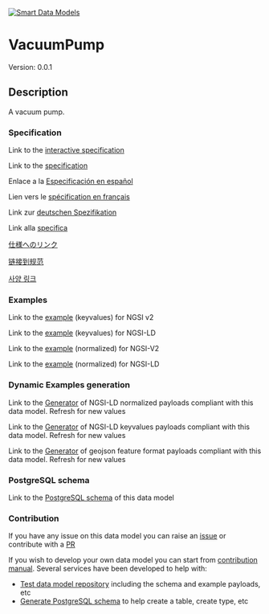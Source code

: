 [![Smart Data Models](https://smartdatamodels.org/wp-content/uploads/2022/01/SmartDataModels_logo.png "Logo")](https://smartdatamodels.org)
# VacuumPump
Version: 0.0.1

## Description 

A vacuum pump.
### Specification

Link to the [interactive specification](https://swagger.lab.fiware.org/?url=https://smart-data-models.github.io/dataModel.RoboticIndustrialActivities/VacuumPump/swagger.yaml)

Link to the [specification](https://github.com/smart-data-models/dataModel.RoboticIndustrialActivities/blob/master/VacuumPump/doc/spec.md)

Enlace a la [Especificación en español](https://github.com/smart-data-models/dataModel.RoboticIndustrialActivities/blob/master/VacuumPump/doc/spec_ES.md)

Lien vers le [spécification en français](https://github.com/smart-data-models/dataModel.RoboticIndustrialActivities/blob/master/VacuumPump/doc/spec_FR.md)

Link zur [deutschen Spezifikation](https://github.com/smart-data-models/dataModel.RoboticIndustrialActivities/blob/master/VacuumPump/doc/spec_DE.md)

Link alla [specifica](https://github.com/smart-data-models/dataModel.RoboticIndustrialActivities/blob/master/VacuumPump/doc/spec_IT.md)

[仕様へのリンク](https://github.com/smart-data-models/dataModel.RoboticIndustrialActivities/blob/master/VacuumPump/doc/spec_JA.md)

[链接到规范](https://github.com/smart-data-models/dataModel.RoboticIndustrialActivities/blob/master/VacuumPump/doc/spec_ZH.md)

[사양 링크](https://github.com/smart-data-models/dataModel.RoboticIndustrialActivities/blob/master/VacuumPump/doc/spec_KO.md)
### Examples

Link to the [example](https://smart-data-models.github.io/dataModel.RoboticIndustrialActivities/VacuumPump/examples/example.json) (keyvalues) for NGSI v2

Link to the [example](https://smart-data-models.github.io/dataModel.RoboticIndustrialActivities/VacuumPump/examples/example.jsonld) (keyvalues) for NGSI-LD

Link to the [example](https://smart-data-models.github.io/dataModel.RoboticIndustrialActivities/VacuumPump/examples/example-normalized.json) (normalized) for NGSI-V2

Link to the [example](https://smart-data-models.github.io/dataModel.RoboticIndustrialActivities/VacuumPump/examples/example-normalized.jsonld) (normalized) for NGSI-LD
### Dynamic Examples generation

Link to the [Generator](https://smartdatamodels.org/extra/ngsi-ld_generator.php?schemaUrl=https://raw.githubusercontent.com/smart-data-models/dataModel.RoboticIndustrialActivities/master/VacuumPump/schema.json&email=info@smartdatamodels.org) of NGSI-LD normalized payloads compliant with this data model. Refresh for new values

Link to the [Generator](https://smartdatamodels.org/extra/ngsi-ld_generator_keyvalues.php?schemaUrl=https://raw.githubusercontent.com/smart-data-models/dataModel.RoboticIndustrialActivities/master/VacuumPump/schema.json&email=info@smartdatamodels.org) of NGSI-LD keyvalues payloads compliant with this data model. Refresh for new values

Link to the [Generator](https://smartdatamodels.org/extra/geojson_features_generator.php?schemaUrl=https://raw.githubusercontent.com/smart-data-models/dataModel.RoboticIndustrialActivities/master/VacuumPump/schema.json&email=info@smartdatamodels.org) of geojson feature format payloads compliant with this data model. Refresh for new values
### PostgreSQL schema

Link to the [PostgreSQL schema](https://github.com/smart-data-models/dataModel.RoboticIndustrialActivities/blob/master/VacuumPump/schema.sql) of this data model
### Contribution

 If you have any issue on this data model you can raise an [issue](https://github.com/smart-data-models/dataModel.RoboticIndustrialActivities/issues)  or contribute with a [PR](https://github.com/smart-data-models/dataModel.RoboticIndustrialActivities/pulls)

 If you wish to develop your own data model you can start from [contribution manual](https://bit.ly/contribution_manual). Several services have been developed to help with: 
 - [Test data model repository](https://smartdatamodels.org/index.php/data-models-contribution-api/) including the schema and example payloads, etc
 - [Generate PostgreSQL schema](https://smartdatamodels.org/index.php/sql-service/) to help create a table, create type, etc